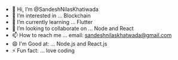 - 👋 Hi, I’m @SandeshNilasKhatiwada
- 👀 I’m interested in ... Blockchain
- 🌱 I’m currently learning ... Flutter
- 💞️ I’m looking to collaborate on ... Node and React
- 📫 How to reach me ... email: sandeshnilaskhatwada@gmail.com
- 😄 I'm Good at: ... Node.js and React.js
- ⚡ Fun fact: ... love coding

<!---
SandeshNilasKhatiwada/SandeshNilasKhatiwada is a ✨ special ✨ repository because its `README.md` (this file) appears on your GitHub profile.
You can click the Preview link to take a look at your changes.
--->
